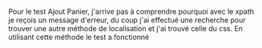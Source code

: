 Pour le test Ajout Panier, j'arrive pas à comprendre pourquoi avec le xpath je reçois un message d'erreur, du coup j'ai effectué une recherche pour trouver une autre méthode de localisation et j'ai trouvé celle du css. En utilisant cette méthode le test a fonctionné
